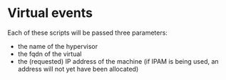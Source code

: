 # Virtual events

Each of these scripts will be passed three parameters:

- the name of the hypervisor
- the fqdn of the virtual
- the (requested) IP address of the machine (if IPAM is being used, an address will not yet have been allocated)
